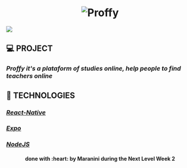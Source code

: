 
<h1 align="center">
    <img alt="Proffy" title="Proffy" src="https://github.com/rocketseat-education/nlw-02-omnistack/raw/master/.github/logo.svg" />
</h1>


![](https://github.com/rocketseat-education/nlw-02-omnistack/blob/master/.github/proffy.png?raw=true)


## 💻 PROJECT

  ### *Proffy it's a plataform of studies online, help people to find teachers online*
  
## 🚀 TECHNOLOGIES

  ### [*React-Native*](https://reactnative.dev/)
  ### [*Expo*](https://expo.io/)
  ### [*NodeJS*](https://nodejs.org/en/)
  
  
  <h4 align="center">done with :heart: by Maranini during the Next Level Week 2</h4>
